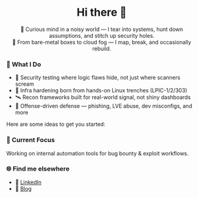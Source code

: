 <h1 align="center"> Hi there 👋 </h1>


<p align="center">
  🧠 Curious mind in a noisy world — I tear into systems, hunt down assumptions, and stitch up security holes.<br>
  👣 From bare-metal boxes to cloud fog — I map, break, and occasionally rebuild.
</p>

### 🧷 What I Do
- 🧪 Security testing where logic flaws hide, not just where scanners scream
- 🐚 Infra hardening born from hands-on Linux trenches (LPIC-1/2/303)
- 🛰️ Recon frameworks built for real-world signal, not shiny dashboards
- 🎯 Offense-driven defense — phishing, LVE abuse, dev misconfigs, and more

Here are some ideas to get you started:

### 📡 Current Focus
Working on internal automation tools for bug bounty & exploit workflows.

### 🌐 Find me elsewhere
- 💼 [LinkedIn](https://www.linkedin.com/in/sherwin-enayati/)
- 🧠 [Blog](https://sherwiin.me)

